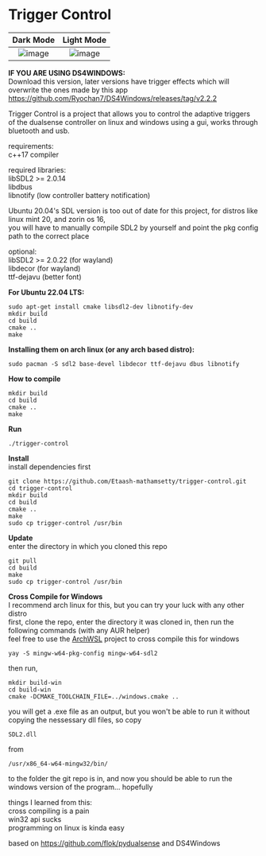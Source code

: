 # Trigger Control

Dark Mode           |  Light Mode
:-------------------------:|:-------------------------:
![image](https://user-images.githubusercontent.com/45927311/166091284-a06013df-f443-48a1-8e15-514690b43200.png) | ![image](https://user-images.githubusercontent.com/45927311/166091275-4f970e14-5a16-4f1e-b96b-4e823cdcfcae.png)

**IF YOU ARE USING DS4WINDOWS:**  
Download this version, later versions have trigger effects which will overwrite the ones made by this app
https://github.com/Ryochan7/DS4Windows/releases/tag/v2.2.2  


Trigger Control is a project that allows you to control the adaptive triggers of the dualsense controller on linux and windows using a gui, works through bluetooth and usb.

requirements:  
c++17 compiler   

required libraries:  
libSDL2 >= 2.0.14  
libdbus  
libnotify (low controller battery notification)  
   
Ubuntu 20.04's SDL version is too out of date for this project, for distros like linux mint 20, and zorin os 16,  
you will have to manually compile SDL2 by yourself and point the pkg config path to the correct place  

optional:  
libSDL2 >= 2.0.22 (for wayland)  
libdecor (for wayland)  
ttf-dejavu (better font)

**For Ubuntu 22.04 LTS:**
```
sudo apt-get install cmake libsdl2-dev libnotify-dev
mkdir build
cd build
cmake ..
make
```

**Installing them on arch linux (or any arch based distro):**  
```
sudo pacman -S sdl2 base-devel libdecor ttf-dejavu dbus libnotify
```  

**How to compile**  

```
mkdir build  
cd build  
cmake ..  
make  
```  

**Run**   
```
./trigger-control
```  

**Install**  
install dependencies first
```
git clone https://github.com/Etaash-mathamsetty/trigger-control.git  
cd trigger-control    
mkdir build  
cd build  
cmake ..  
make  
sudo cp trigger-control /usr/bin  
```

**Update**  
enter the directory in which you cloned this repo  
```
git pull  
cd build    
make   
sudo cp trigger-control /usr/bin  
```

**Cross Compile for Windows**  
I recommend arch linux for this, but you can try your luck with any other distro  
first, clone the repo, enter the directory it was cloned in, then run the following commands (with any AUR helper)  
feel free to use the [ArchWSL](https://github.com/yuk7/ArchWSL) project to cross compile this for windows  
```
yay -S mingw-w64-pkg-config mingw-w64-sdl2 
```
then run,  
```
mkdir build-win  
cd build-win  
cmake -DCMAKE_TOOLCHAIN_FILE=../windows.cmake ..  
```
you will get a .exe file as an output, but you won't be able to run it without copying the nessessary dll files, so copy  
```
SDL2.dll
```
from  
```
/usr/x86_64-w64-mingw32/bin/
```  
to the folder the git repo is in, and now you should be able to run the windows version of the program... hopefully  
  
things I learned from this:  
cross compiling is a pain  
win32 api sucks  
programming on linux is kinda easy  
  
based on https://github.com/flok/pydualsense and DS4Windows  
